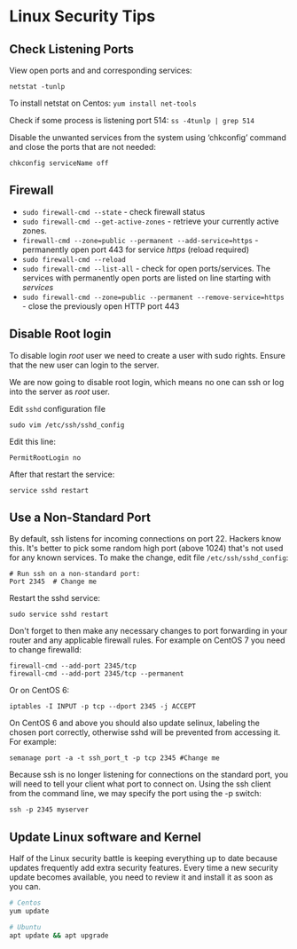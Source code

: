 # Linux Security Tips

## Check Listening Ports

View open ports and and corresponding services:

```
netstat -tunlp
```

To install netstat on Centos: `yum install net-tools`

Check if some process is listening port 514: `ss -4tunlp | grep 514`

Disable the unwanted services from the system using ‘chkconfig’ command and close the ports that are not needed:

```
chkconfig serviceName off
```
## Firewall

- `sudo firewall-cmd --state` - check firewall status
- `sudo firewall-cmd --get-active-zones` - retrieve your currently active zones.
- `firewall-cmd --zone=public --permanent --add-service=https` - permanently open port 443 for service *https* (reload required)
- `sudo firewall-cmd --reload`
- `sudo firewall-cmd --list-all` - check for open ports/services. The services with permanently open ports are listed on line starting with *services*
- `sudo firewall-cmd --zone=public --permanent --remove-service=https` - close the previously open HTTP port 443

## Disable Root login

To disable login *root* user we need to create a user with sudo rights. Ensure that the new user can login to the server.

We are now going to disable root login, which means no one can ssh or log into the server as *root* user.

Edit `sshd` configuration file 

```
sudo vim /etc/ssh/sshd_config
````

Edit this line:

```
PermitRootLogin no
```

After that restart the service:

```
service sshd restart
```

## Use a Non-Standard Port

By default, ssh listens for incoming connections on port 22. Hackers know this. 
It's better to pick some random high port (above 1024) that's not used for any known services. 
To make the change, edit file `/etc/ssh/sshd_config`:

```
# Run ssh on a non-standard port:
Port 2345  # Change me
```

Restart the sshd service: 

```
sudo service sshd restart
```

Don't forget to then make any necessary changes to port forwarding in your router and any applicable firewall rules. 
For example on CentOS 7 you need to change firewalld:

```
firewall-cmd --add-port 2345/tcp
firewall-cmd --add-port 2345/tcp --permanent
```

Or on CentOS 6:

```
iptables -I INPUT -p tcp --dport 2345 -j ACCEPT
```

On CentOS 6 and above you should also update selinux, labeling the chosen port correctly, 
otherwise sshd will be prevented from accessing it. For example:

```
semanage port -a -t ssh_port_t -p tcp 2345 #Change me 
```

Because ssh is no longer listening for connections on the standard port, you will need to tell your client what port to connect on. Using the ssh client from the command line, we may specify the port using the -p switch:

```
ssh -p 2345 myserver
```

## Update Linux software and Kernel

Half of the Linux security battle is keeping everything up to date because updates frequently add extra security features. 
Every time a new security update becomes available, you need to review it and install it as soon as you can.

```bash
# Centos
yum update

# Ubuntu
apt update && apt upgrade
```
